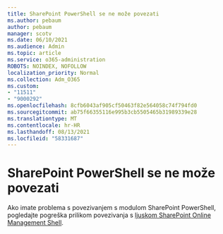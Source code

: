 ```yaml
---
title: SharePoint PowerShell se ne može povezati
ms.author: pebaum
author: pebaum
manager: scotv
ms.date: 06/10/2021
ms.audience: Admin
ms.topic: article
ms.service: o365-administration
ROBOTS: NOINDEX, NOFOLLOW
localization_priority: Normal
ms.collection: Adm_O365
ms.custom:
- "11511"
- "9000292"
ms.openlocfilehash: 8cfb6043af905cf50463f82e564058c74f794fd0
ms.sourcegitcommit: ab75f66355116e995b3cb5505465b31989339e28
ms.translationtype: MT
ms.contentlocale: hr-HR
ms.lasthandoff: 08/13/2021
ms.locfileid: "58331687"
---
```

# <a name="sharepoint-powershell-unable-to-connect"></a>SharePoint PowerShell se ne može povezati

Ako imate problema s povezivanjem s modulom SharePoint PowerShell, pogledajte pogreška prilikom povezivanja s [ljuskom SharePoint Online Management Shell](https://docs.microsoft.com/sharepoint/troubleshoot/administration/errors-connecting-to-management-shell).